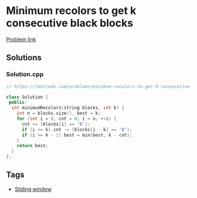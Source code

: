 # Minimum recolors to get k consecutive black blocks

[Problem link](https://leetcode.com/problems/minimum-recolors-to-get-k-consecutive-black-blocks)

## Solutions


### Solution.cpp
```cpp
// https://leetcode.com/problems/minimum-recolors-to-get-k-consecutive-black-blocks

class Solution {
 public:
  int minimumRecolors(string blocks, int k) {
    int n = blocks.size(), best = k;
    for (int i = 0, cnt = 0; i < n; ++i) {
      cnt += (blocks[i] == 'B');
      if (i >= k) cnt -= (blocks[i - k] == 'B');
      if (i >= k - 1) best = min(best, k - cnt);
    }
    return best;
  }
};
```
## Tags

* [Sliding window](/Collections/sliding-window.md#sliding-window)
